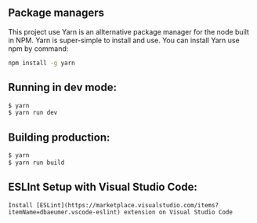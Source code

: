 
##  Package managers
This project use Yarn is an allternative package manager for the node built in NPM. Yarn is super-simple to install and use. You can install Yarn use npm by command:  

```bash
npm install -g yarn
```
## Running in dev mode:

```bash
$ yarn
$ yarn run dev
```

## Building production:

```bash
$ yarn 
$ yarn run build
```
## ESLInt Setup with Visual Studio Code:

```
Install [ESLint](https://marketplace.visualstudio.com/items?itemName=dbaeumer.vscode-eslint) extension on Visual Studio Code
```
